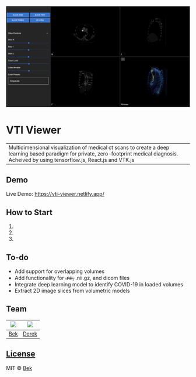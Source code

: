 # ![WebApp](https://github.com/Asilbec/react-vtk.js/blob/main/public/Screen%20Shot%202022-09-11%20at%2011.59.49%20PM.png)
# VTI Viewer
<table>
<tr>
<td>
  Multidimensional visualization of medical ct scans to create a deep learning based paradigm for private, zero-footprint medical diagnosis. Acheived by using tensorflow.js, React.js and VTK.js 
</td>
</tr>
</table>


## Demo
Live Demo: https://vti-viewer.netlify.app/

## How to Start
1. 
2. 
3. 


## To-do
- Add support for overlapping volumes 
- Add functionality for .̶n̶i̶i̶, .nii.gz, and dicom files
- Integrate deep learning model to identify COVID-19 in loaded volumes
- Extract 2D image slices from volumetric models

## Team

<img src = 'https://avatars.githubusercontent.com/u/40507855?v=4' width =200>  | <img src = 'https://avatars.githubusercontent.com/u/111029337?v=4' width =200>
---|---
[Bek](https://github.com/Asilbec) |[Derek](https://github.com/raphael2G)

## [License](https://github.com/iharsh234/WebApp/blob/master/LICENSE.md)

MIT © [Bek](https://github.com/Asilbec)


